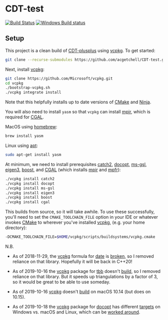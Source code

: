 # CDT-test
[![Build Status](https://img.shields.io/travis/com/acgetchell/CDT-test.svg?label=Linux/MacOS)](https://travis-ci.com/acgetchell/CDT-test)
[![Windows Build status](https://img.shields.io/appveyor/ci/acgetchell/cdt-test.svg?label=Windows)](https://ci.appveyor.com/project/acgetchell/cdt-test)

## Setup

This project is a clean build of [CDT-plusplus] using [vcpkg]. To get started:

```bash
git clone --recurse-submodules https://github.com/acgetchell/CDT-test.git
```

Next, install [vcpkg]:

```bash
git clone https://github.com/Microsoft/vcpkg.git
cd vcpkg
./bootstrap-vcpkg.sh
./vcpkg integrate install

```

Note that this helpfully installs up to date versions of [CMake] and [Ninja].

You will also need to install `yasm` so that `vcpkg` can install [mpir], which is required for [CGAL].

MacOS using [homebrew]:

```bash
brew install yasm
```
Linux using [apt]:
```bash
sudo apt-get install yasm
```

At minimum, we need to install prerequisites [catch2], [docopt], [ms-gsl], [eigen3],
[boost], and [CGAL] (which installs [mpir] and [mpfr]):

```bash
./vcpkg install catch2
./vcpkg install docopt
./vcpkg install ms-gsl
./vcpkg install eigen3
./vcpkg install boost
./vcpkg install cgal

```

This builds from source, so it will take awhile. To use these successfully, you'll need to set the
`CMAKE_TOOLCHAIN_FILE` option in your IDE or whatever invokes [CMake] to wherever you've installed
[vcpkg], (e.g. your home directory):

```bash
-DCMAKE_TOOLCHAIN_FILE=$HOME/vcpkg/scripts/buildsystems/vcpkg.cmake
```

N.B.

- As of 2018-11-29, the [vcpkg] formula for [date] is [broken][1], so I removed reliance on that library.
Hopefully it will be back in C++20!

- As of 2019-10-16 the [vcpkg] package for [tbb] doesn't [build][2], so I removed reliance on that library.
But it speeds up triangulations by a factor of 3, so it would be great to be able to use someday.

- As of 2019-10-16 [vcpkg] doesn't [build][3] on macOS 10.14 (but does on 10.15).

- As of 2019-10-18 the [vcpkg] package for [docopt] has different [targets][4] on Windows vs. macOS
and Linux, which can be [worked around][5]. 


[CDT-plusplus]:https://github.com/acgetchell/CDT-plusplus
[vcpkg]:https://github.com/Microsoft/vcpkg
[CMake]:https:://cmake.org
[Ninja]:https://ninja-build.org
[homebrew]: https://brew.sh
[CGAL]: https://www.cgal.org/
[date]: https://github.com/HowardHinnant/date
[eigen3]: https://eigen.tuxfamily.org/dox/
[CLion]: https://www.jetbrains.com/clion/
[boost]: https://www.boost.org/
[1]: https://github.com/Microsoft/vcpkg/issues/4864
[catch2]: https://github.com/catchorg/Catch2
[mpir]: http://mpir.org/
[mpfr]: https://www.mpfr.org/
[apt]: https://wiki.debian.org/Apt
[tbb]: https://github.com/intel/tbb
[2]: https://github.com/microsoft/vcpkg/issues/8626
[3]: https://github.com/microsoft/vcpkg/issues/8627
[docopt]: https://github.com/docopt/docopt.cpp
[ms-gsl]: https://github.com/microsoft/GSL
[4]: https://github.com/microsoft/vcpkg/issues/8666
[5]: https://github.com/acgetchell/CDT-test/commit/e1b0dd098e7c60977c3e321eda8a1dd3132e3508